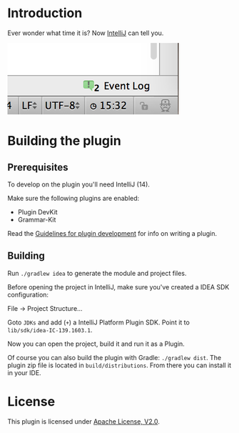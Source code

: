 Introduction
===========

Ever wonder what time it is? Now [IntelliJ] can tell you.

![Clock in action](clock-in-action.png)

Building the plugin
===================

Prerequisites
-------------
To develop on the plugin you'll need IntelliJ (14).

Make sure the following plugins are enabled:

 * Plugin DevKit
 * Grammar-Kit

Read the [Guidelines for plugin development] for info on writing a plugin.

Building
--------

Run `./gradlew idea` to generate the module and project files.

Before opening the project in IntelliJ, make sure you've created a IDEA SDK configuration:

   File -> Project Structure...

Goto `JDKs` and add (`+`) a IntelliJ Platform Plugin SDK. Point it to `lib/sdk/idea-IC-139.1603.1`.

Now you can open the project, build it and run it as a Plugin.

Of course you can also build the plugin with Gradle: `./gradlew dist`. The plugin zip file is located in `build/distributions`. From there you can install it in your IDE.

License
=======

This plugin is licensed under [Apache License, V2.0].

[IntelliJ]: http://www.jetbrains.com/idea/
[Guidelines for plugin development]: https://www.jetbrains.com/idea/help/plugin-development-guidelines.html
[Apache License, V2.0]: http://www.apache.org/licenses/LICENSE-2.0
